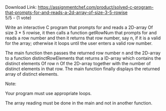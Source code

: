 Download Link: https://assignmentchef.com/product/solved-c-program-that-prompts-for-and-reads-a-2d-array-of-size-3-5-rowise
<br>
5/5 - (1 vote)

Write an interactive C program that prompts for and reads a 2D-array Of size 3 * 5 rowise, it then calls a function getRowNum that prompts for and reads a row number and then it returns that row number, say n, if it is a valid for the array; otherwise it loops until the user enters a valid row number.



The main  function then passes the returned row number n and the 2D-array to a function distinctRowElements that returns a ID-array which contains the distinct elements Of row n Of the 2D-array together with the number of distinct elements in that row. The main function finally displays the returned array of distinct elements.

Note:

Your program must use appropriate loops.

The array reading must be done in the main and not in another function.
